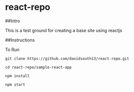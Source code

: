 # react-repo

##Intro

This is a test ground for creating a base site using reactjs

##Instructions

To Run

`git clone https://github.com/davidsouth13/react-repo.git`

`cd react-repo/sample-react-app`

`npm install`

`npm start`

